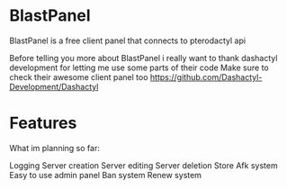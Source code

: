 # BlastPanel

BlastPanel is a free client panel that connects to pterodactyl api

Before telling you more about BlastPanel i really want to thank dashactyl development for letting me use some parts of their code
Make sure to check their awesome client panel too https://github.com/Dashactyl-Development/Dashactyl

# Features

What im planning so far:

Logging
Server creation
Server editing
Server deletion
Store
Afk system
Easy to use admin panel
Ban system
Renew system
